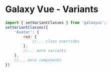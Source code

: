 # Galaxy Vue - Variants

```javascript
import { setVariantClasses } from 'galaxyui';
setVariantClasses({
    'Avatar': {
        red: {
            //... class overrides
        },
        //... more variants
    },
    //... more components
})
```
